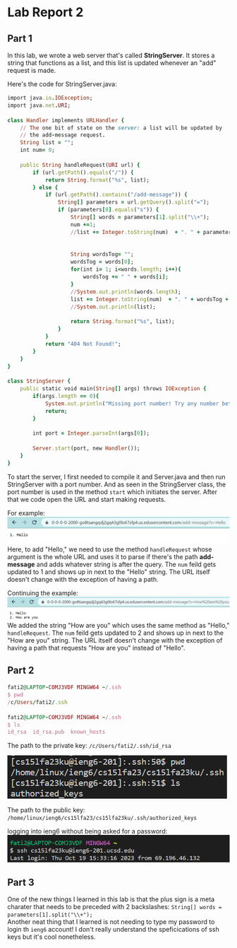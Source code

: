 # Lab Report 2


Part 1
---
In this lab, we wrote a web server that's called **StringServer**. It stores a string that functions as a list, and this list is updated whenever an "add" request is made. 


Here's the code for StringServer.java:
```ruby
import java.io.IOException;
import java.net.URI;

class Handler implements URLHandler {
    // The one bit of state on the server: a list will be updated by
    // the add-message request.
    String list = "";
    int num= 0;

    public String handleRequest(URI url) {
        if (url.getPath().equals("/")) {
            return String.format("%s", list);
        } else {
            if (url.getPath().contains("/add-message")) {
                String[] parameters = url.getQuery().split("=");
                if (parameters[0].equals("s")) {
                    String[] words = parameters[1].split("\\+");
                    num +=1;
                    //list += Integer.toString(num)  + ". " + parameters[1] + "\n";


                    String wordsTog= "";
                    wordsTog = words[0];
                    for(int i= 1; i<words.length; i++){
                        wordsTog += " " + words[i];
                    }
                    //System.out.println(words.length);
                    list += Integer.toString(num)  + ". " + wordsTog + "\n";
                    //System.out.println(list);

                    return String.format("%s", list);
                }
            }
            return "404 Not Found!";
        }
    }
}

class StringServer {
    public static void main(String[] args) throws IOException {
        if(args.length == 0){
            System.out.println("Missing port number! Try any number between 1024 to 49151");
            return;
        }

        int port = Integer.parseInt(args[0]);
        
        Server.start(port, new Handler());
    }
}
```
To start the server, I first needed to compile it and Server.java and then run StringServer with a port number. And as seen in the StringServer class, the port number is used in the method `start` which initiates the server. After that we code open the URL and start making requests.  

For example: 
![image](Hello.png) 
Here, to add "Hello," we need to use the method `handleRequest` whose argument is the whole URL and uses it to parse if there's the path **add-message** and adds whatever string is after the query. The `num` feild gets updated to 1 and shows up in next to the "Hello" string. The URL itself doesn't change with the exception of having a path. 

Continuing the example:  
![image](How_are_you.png)   
We added the string "How are you" which uses the same method as "Hello," `handleRequest`. The `num` feild gets updated to 2 and shows up in next to the "How are you" string. The URL itself doesn't change with the exception of having a path that requests "How are you" instead of "Hello".  

Part 2
---
```ruby
fati2@LAPTOP-COMJ3VDF MINGW64 ~/.ssh
$ pwd
/c/Users/fati2/.ssh

fati2@LAPTOP-COMJ3VDF MINGW64 ~/.ssh
$ ls
id_rsa  id_rsa.pub  known_hosts
```

The path to the private key: `/c/Users/fati2/.ssh/id_rsa`  

![image](PublicKey.png)  

The path to the public key: `/home/linux/ieng6/cs15lfa23/cs15lfa23ku/.ssh/authorized_keys`  

logging into ieng6 without being asked for a password:  
![image](login.png)  

Part 3
---  

One of the new things I learned in this lab is that the plus sign is a meta charater that needs to be preceded with 2 backslashes:   `String[] words = parameters[1].split("\\+");`  
Another neat thing that I learned is not needing to type my password to login th `ieng6` account! I don't really understand the speficications of ssh keys but it's cool nonetheless. 
